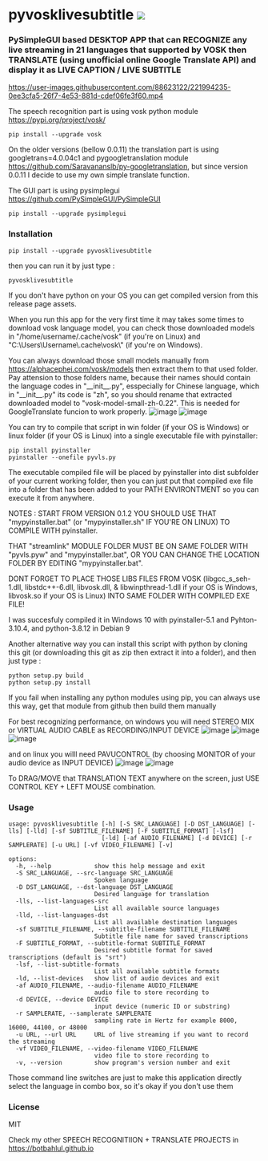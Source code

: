 # pyvosklivesubtitle <a href="https://pypi.org/project/pyvosklivesubtitle/"><img src="https://img.shields.io/pypi/v/pyvosklivesubtitle.svg"></img></a>

### PySimpleGUI based DESKTOP APP that can RECOGNIZE any live streaming in 21 languages that supported by VOSK then TRANSLATE (using unofficial online Google Translate API) and display it as LIVE CAPTION / LIVE SUBTITLE



https://user-images.githubusercontent.com/88623122/221994235-0ee3cfa5-26f7-4e53-881d-cdef06fe3f60.mp4



The speech recognition part is using vosk python module https://pypi.org/project/vosk/
```
pip install --upgrade vosk
```

On the older versions (bellow 0.0.11) the translation part is using googletrans=4.0.04c1 and pygoogletranslation module https://github.com/Saravananslb/py-googletranslation, but since version 0.0.11 I decide to use my own simple translate function.

The GUI part is using pysimplegui https://github.com/PySimpleGUI/PySimpleGUI
```
pip install --upgrade pysimplegui
```

### Installation
```
pip install --upgrade pyvosklivesubtitle
```

then you can run it by just type :
```
pyvosklivesubtitle
```

If you don't have python on your OS you can get compiled version from this release page assets.


When you run this app for the very first time it may takes some times to download vosk language model, you can check those  downloaded models in "/home/username/.cache/vosk" (if you're on Linux) and "C:\\Users\\Username\\.cache\vosk\\" (if you're on Windows).

You can always download those small models manually from https://alphacephei.com/vosk/models then extract them to that used folder.
Pay attension to those folders name, because their names should contain the language codes in \"\_\_init\_\_.py\", esspecially for Chinese language, which in \"\_\_init\_\_.py\" its code is \"zh\", so you should rename that extracted downloaded model to \"vosk-model-small-zh-0.22\". This is needed for GoogleTranslate funcion to work properly.
![image](https://user-images.githubusercontent.com/88623122/234000963-c2ab4c69-70fd-4374-9a1a-0cc1316791e8.png)
![image](https://user-images.githubusercontent.com/88623122/234001411-f06821c9-0b68-4414-b3c3-a7280da4d560.png)

You can try to compile that script in win folder (if your OS is Windows) or linux folder (if your OS is Linux) into a single executable file with pyinstaller:
```
pip install pyinstaller
pyinstaller --onefile pyvls.py
```
The executable compiled file will be placed by pyinstaller into dist subfolder of your current working folder, then you can just put that compiled exe file into a folder that has been added to your PATH ENVIRONTMENT so you can execute it from anywhere.

NOTES :
START FROM VERSION 0.1.2 YOU SHOULD USE THAT "mypyinstaller.bat" (or "mypyinstaller.sh" IF YOU'RE ON LINUX) TO COMPILE WITH pyinstaller.

THAT "streamlink" MODULE FOLDER MUST BE ON SAME FOLDER WITH "pyvls.pyw" and "mypyinstaller.bat", OR YOU CAN CHANGE THE LOCATION FOLDER BY EDITING "mypyinstaller.bat".

DONT FORGET TO PLACE THOSE LIBS FILES FROM VOSK (libgcc_s_seh-1.dll, libstdc++-6.dll, libvosk.dll, & libwinpthread-1.dll if your OS is Windows, libvosk.so if your OS is Linux) INTO SAME FOLDER WITH COMPILED EXE FILE!

I was succesfuly compiled it in Windows 10 with pyinstaller-5.1 and Pyhton-3.10.4, and python-3.8.12 in Debian 9

Another alternative way you can install this script with python by cloning this git (or downloading this git as zip then extract it into 
a folder), and then just type :

```
python setup.py build
python setup.py install
```

If you fail when installing any python modules using pip, you can always use this way, get that module from github then build them manually

For best recognizing performance, on windows you will need STEREO MIX or VIRTUAL AUDIO CABLE as RECORDING/INPUT DEVICE 
![image](https://user-images.githubusercontent.com/88623122/199527559-e2609d8c-3479-420d-8c52-806fa56a21f4.png)
![image](https://user-images.githubusercontent.com/88623122/199528286-1ab77dc4-38a9-41f2-9b92-25db352a1ed2.png)
![image](https://user-images.githubusercontent.com/88623122/199528861-22541706-3bdf-427c-8c2f-44174b114e34.png)

and on linux you willl need PAVUCONTROL (by choosing MONITOR of your audio device as INPUT DEVICE)
![image](https://user-images.githubusercontent.com/88623122/231320153-e89bb21e-916f-4e82-a520-43e3112f6801.png)
![image](https://user-images.githubusercontent.com/88623122/230965838-40764e2a-8ce9-4a03-9f8b-901c9eae43ef.png)

To DRAG/MOVE that TRANSLATION TEXT anywhere on the screen, just USE CONTROL KEY + LEFT MOUSE combination.

### Usage

```
usage: pyvosklivesubtitle [-h] [-S SRC_LANGUAGE] [-D DST_LANGUAGE] [-lls] [-lld] [-sf SUBTITLE_FILENAME] [-F SUBTITLE_FORMAT] [-lsf]
                          [-ld] [-af AUDIO_FILENAME] [-d DEVICE] [-r SAMPLERATE] [-u URL] [-vf VIDEO_FILENAME] [-v]

options:
  -h, --help            show this help message and exit
  -S SRC_LANGUAGE, --src-language SRC_LANGUAGE
                        Spoken language
  -D DST_LANGUAGE, --dst-language DST_LANGUAGE
                        Desired language for translation
  -lls, --list-languages-src
                        List all available source languages
  -lld, --list-languages-dst
                        List all available destination languages
  -sf SUBTITLE_FILENAME, --subtitle-filename SUBTITLE_FILENAME
                        Subtitle file name for saved transcriptions
  -F SUBTITLE_FORMAT, --subtitle-format SUBTITLE_FORMAT
                        Desired subtitle format for saved transcriptions (default is "srt")
  -lsf, --list-subtitle-formats
                        List all available subtitle formats
  -ld, --list-devices   show list of audio devices and exit
  -af AUDIO_FILENAME, --audio-filename AUDIO_FILENAME
                        audio file to store recording to
  -d DEVICE, --device DEVICE
                        input device (numeric ID or substring)
  -r SAMPLERATE, --samplerate SAMPLERATE
                        sampling rate in Hertz for example 8000, 16000, 44100, or 48000
  -u URL, --url URL     URL of live streaming if you want to record the streaming
  -vf VIDEO_FILENAME, --video-filename VIDEO_FILENAME
                        video file to store recording to
  -v, --version         show program's version number and exit
```

Those command line switches are just to make this application directly select the language in combo box, so it's okay if you don't use them

### License

MIT

Check my other SPEECH RECOGNITIION + TRANSLATE PROJECTS in https://botbahlul.github.io
